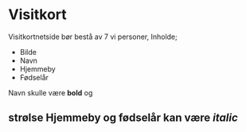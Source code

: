 # Visitkort

Visitkortnetside bør bestå av 7 vi personer,
Inholde;
* Bilde
* Navn
* Hjemmeby
* Fødselår

Navn skulle være **bold** og <h2> strølse
Hjemmeby og fødselår kan være *italic*

